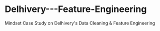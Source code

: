 # Delhivery---Feature-Engineering
Mindset Case Study on Delhivery's Data Cleaning &amp; Feature Engineering
